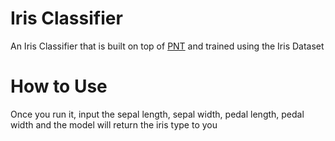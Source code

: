 # Iris Classifier
An Iris Classifier that is built on top of [PNT](https://github.com/5tormm/PNT-Preliminary-Neural-Network) and trained using the Iris Dataset

# How to Use
Once you run it, input the sepal length, sepal width, pedal length, pedal width and the model will return the iris type to you
